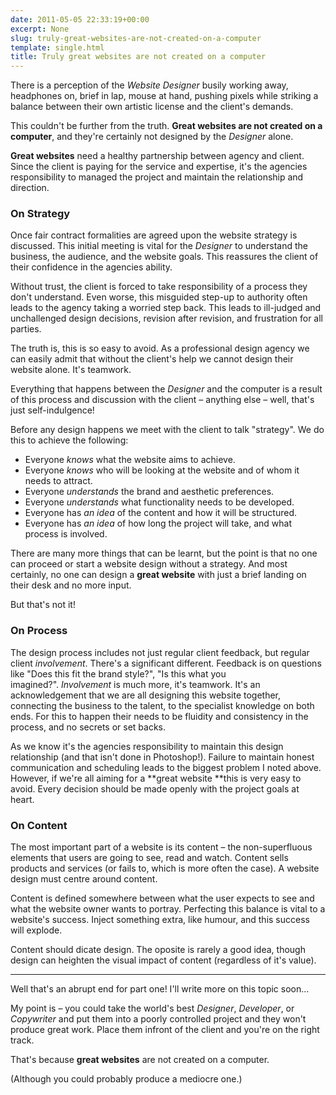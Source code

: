 ```yaml
---
date: 2011-05-05 22:33:19+00:00
excerpt: None
slug: truly-great-websites-are-not-created-on-a-computer
template: single.html
title: Truly great websites are not created on a computer
---
```


There is a perception of the _Website Designer_ busily working away, headphones on, brief in lap, mouse at hand, pushing pixels while striking a balance between their own artistic license and the client's demands.

This couldn't be further from the truth. **Great websites are not created on a computer**, and they're certainly not designed by the _Designer_ alone.

**Great websites** need a healthy partnership between agency and client. Since the client is paying for the service and expertise, it's the agencies responsibility to managed the project and maintain the relationship and direction.


### On Strategy


Once fair contract formalities are agreed upon the website strategy is discussed. This initial meeting is vital for the _Designer_ to understand the business, the audience, and the website goals. This reassures the client of their confidence in the agencies ability.

Without trust, the client is forced to take responsibility of a process they don't understand. Even worse, this misguided step-up to authority often leads to the agency taking a worried step back. This leads to ill-judged and unchallenged design decisions, revision after revision, and frustration for all parties.

The truth is, this is so easy to avoid. As a professional design agency we can easily admit that without the client's help we cannot design their website alone. It's teamwork.

Everything that happens between the _Designer_ and the computer is a result of this process and discussion with the client – anything else – well, that's just self-indulgence!

Before any design happens we meet with the client to talk "strategy". We do this to achieve the following:


* Everyone _knows_ what the website aims to achieve.
* Everyone _knows_ who will be looking at the website and of whom it needs to attract.
* Everyone _understands_ the brand and aesthetic preferences.
* Everyone _understands_ what functionality needs to be developed.
* Everyone has _an idea_ of the content and how it will be structured.
* Everyone has _an idea_ of how long the project will take, and what process is involved.


There are many more things that can be learnt, but the point is that no one can proceed or start a website design without a strategy. And most certainly, no one can design a **great website** with just a brief landing on their desk and no more input.

But that's not it!


### On Process


The design process includes not just regular client feedback, but regular client _involvement_. There's a significant different. Feedback is on questions like "Does this fit the brand style?", "Is this what you imagined?". _Involvement_ is much more, it's teamwork. It's an acknowledgement that we are all designing this website together, connecting the business to the talent, to the specialist knowledge on both ends. For this to happen their needs to be fluidity and consistency in the process, and no secrets or set backs.

As we know it's the agencies responsibility to maintain this design relationship (and that isn't done in Photoshop!). Failure to maintain honest communication and scheduling leads to the biggest problem I noted above. However, if we're all aiming for a **great website **this is very easy to avoid. Every decision should be made openly with the project goals at heart.


### On Content


The most important part of a website is its content – the non-superfluous elements that users are going to see, read and watch. Content sells products and services (or fails to, which is more often the case). A website design must centre around content.

Content is defined somewhere between what the user expects to see and what the website owner wants to portray. Perfecting this balance is vital to a website's success. Inject something extra, like humour, and this success will explode.

Content should dicate design. The oposite is rarely a good idea, though design can heighten the visual impact of content (regardless of it's value).


* * *


Well that's an abrupt end for part one! I'll write more on this topic soon...

My point is – you could take the world's best _Designer_, _Developer_, or _Copywriter_ and put them into a poorly controlled project and they won't produce great work. Place them infront of the client and you're on the right track.

That's because **great websites** are not created on a computer.

<p class="medium">(Although you could probably produce a mediocre one.)</p>

